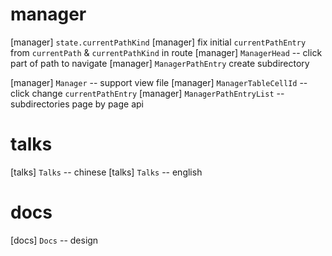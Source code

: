 # manager

[manager] `state.currentPathKind`
[manager] fix initial `currentPathEntry` from `currentPath` & `currentPathKind` in route
[manager] `ManagerHead` -- click part of path to navigate
[manager] `ManagerPathEntry` create subdirectory

[manager] `Manager` -- support view file
[manager] `ManagerTableCellId` -- click change `currentPathEntry`
[manager] `ManagerPathEntryList` -- subdirectories page by page api

# talks

[talks] `Talks` -- chinese
[talks] `Talks` -- english

# docs

[docs] `Docs` -- design
